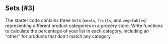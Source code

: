 ## Sets (#3)

The starter code contains three `Set`s (`meats`, `fruits`, and `vegetables`)
representing different product categories in a grocery store. Write functions
to calculate the percentage of your list in each category, including an
"other" for products that don't match any category.